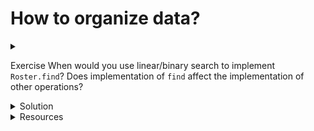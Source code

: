 # How to organize data?

<div id="outcomes"><details><summary></summary>

* Differentiate when binary search can be used vs. when to use linear search.

</details></div>


<span class="tag">Exercise</span> When would you use linear/binary search to implement `Roster.find`? Does implementation of `find` affect the implementation of other operations?

<details class="solution" data-release="Aug 30, 2023 17:00:00">
<summary>Solution</summary>

To have different implementations for `find`, we must _organize_ the data in different ways. For binary search, the `students` array must be kept sorted as we `add` or `remove` students. 

Keeping the `students` array sorted imposes an extra cost: while a naive `add` would append the `students` array with a new student, the "diligent" `add` must add a new `student` in a slot where `students` array remains sorted. That means `add` must make due diligence to find the right spot, shift elements around to make a gap, and only then insert a new student. This process would be, at least, as costly as performing a linear search.

<div class="note">

The _choice_ of implementing binary vs. linear search must be made based on the specification of the problem. 

</div>

For example: If we happen to have a roster where we add and remove more frequently than search, then we must not impose extra work on those operations. It would be advisable to leave the `students` array unsorted and have `find` implement the linear search.

</details>

<details class="resource">
<summary>Resources</summary>

* There is an [article on Medium](https://medium.com/@timothy.kaing/searching-algorithms-for-dummies-binary-vs-linear-87711ed2d84c) that reviews Linear vs. Binary search. 
* [Here](https://medium.com/better-programming/three-smart-ways-to-use-binary-search-in-coding-interviews-250ba296cb82) is another Medium article that may be of interest to some of you who want to go beyond the scope of this course.

</details>
